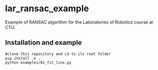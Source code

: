 # lar_ransac_example
Example of RANSAC algorithm for the Laboratories of Robotics course at CTU.


## Installation and example
```
#clone this repository and cd to its root folder
pip install -e .
python examples/01_fit_line.py
```